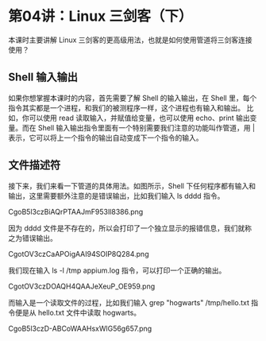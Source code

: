 # 第04讲：Linux 三剑客（下）

本课时主要讲解 Linux 三剑客的更高级用法，也就是如何使用管道将三剑客连接使用？

## Shell 输入输出      

如果你想掌握本课时的内容，首先需要了解 Shell 的输入输出，在 Shell 里，每个指令其实都是一个进程，和我们的被测程序一样，这个进程也有输入和输出。 比如，你可以使用 read 读取输入，并赋值给变量，也可以使用 echo、print 输出变量。而在 Shell 输入输出指令里面有一个特别需要我们注意的功能叫作管道，用 | 表示，它可以将上一个指令的输出自动变成下一个指令的输入。

## 文件描述符

接下来，我们来看一下管道的具体用法。如图所示，Shell 下任何程序都有输入和输出，这里需要额外注意的是错误输出，比如我们输入 ls dddd 指令。

CgoB5l3czBiAQrPTAAJmF953Il8386.png

因为 dddd 文件是不存在的，所以会打印了一个独立显示的报错信息，我们就称之为错误输出。

CgotOV3czCaAPOigAAI94SOIP8Q284.png

我们现在输入 ls -l /tmp appium.log 指令，可以打印一个正确的输出。

CgotOV3czDOAQH4QAAJeXeuP_OE959.png

而输入是一个读取文件的过程，比如我们输入 grep "hogwarts" /tmp/hello.txt 指令便是从 hello.txt 文件中读取 hogwarts。

CgoB5l3czD-ABCoWAAHsxWlG56g657.png